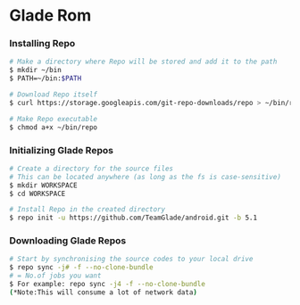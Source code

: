 # Glade Rom #

### Installing Repo ###

```bash
# Make a directory where Repo will be stored and add it to the path
$ mkdir ~/bin
$ PATH=~/bin:$PATH

# Download Repo itself
$ curl https://storage.googleapis.com/git-repo-downloads/repo > ~/bin/repo

# Make Repo executable
$ chmod a+x ~/bin/repo
```

### Initializing Glade Repos ###

```bash
# Create a directory for the source files
# This can be located anywhere (as long as the fs is case-sensitive)
$ mkdir WORKSPACE
$ cd WORKSPACE

# Install Repo in the created directory
$ repo init -u https://github.com/TeamGlade/android.git -b 5.1
```

### Downloading Glade Repos ###
```bash
# Start by synchronising the source codes to your local drive
$ repo sync -j# -f --no-clone-bundle
# = No.of jobs you want
$ For example: repo sync -j4 -f --no-clone-bundle
(*Note:This will consume a lot of network data)

